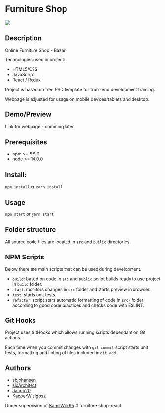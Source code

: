 


# Furniture Shop
![](https://i.ibb.co/XkVKthS/Screenshot-1.png)


## Description

Online Furniture Shop - Bazar.

Technologies used in project:

* HTML5/CSS
* JavaScript
* React / Redux

Project is based on free PSD template for front-end development training.

Webpage is adjusted for usage on mobile devices/tablets and desktop.


## Demo/Preview

Link for webpage - comming later



## Prerequisites

* npm >= 5.5.0
* node >= 14.0.0


## Install:

`npm install` or `yarn install`

## Usage

`npm start` or `yarn start`

## Folder structure

All source code files are located in `src` and `public` directories.

## NPM Scripts

Below there are main scripts that can be used during development.

- `build`: based on code in `src` and `public` script builds ready to use project in `build` folder.
- `start`: monitors changes in `src` folder and starts preview in browser.
- `test`: starts unit tests.
- `refactor`: script stars automatic formatting of code in `src/` folder according to good code practices and checks code with ESLINT.


## Git Hooks

Project uses GitHooks which allows running scripts dependant on Git actions.

Each time when you commit changes with `git commit` script starts unit tests, formatting and linting of files included in `git add`.

## Authors

* [sbjohansen](https://github.com/sbjohansen)
* [sicArchitect](https://github.com/sicArchitect)
* [Jacob20](https://github.com/Jacob120)
* [KacperWielgosz](https://github.com/KacperWielgosz)

Under supervision of [KamilWilk95](https://github.com/kamilwilk95)
#   f u r n i t u r e - s h o p - r e a c t  
 